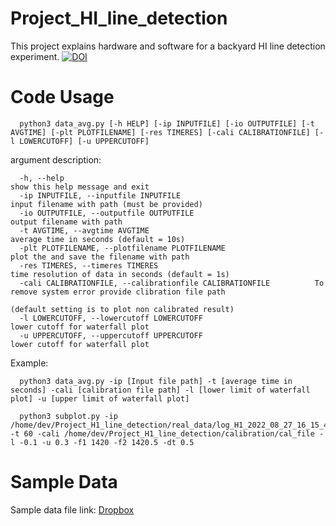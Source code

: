 # Project_HI_line_detection
This project explains hardware and software for a backyard HI line detection experiment.
[![DOI](https://zenodo.org/badge/529909398.svg)](https://zenodo.org/badge/latestdoi/529909398)

# Code Usage
      python3 data_avg.py [-h HELP] [-ip INPUTFILE] [-io OUTPUTFILE] [-t AVGTIME] [-plt PLOTFILENAME] [-res TIMERES] [-cali CALIBRATIONFILE] [-l LOWERCUTOFF] [-u UPPERCUTOFF]


argument description:

      -h, --help                                                        show this help message and exit
      -ip INPUTFILE, --inputfile INPUTFILE                              input filename with path (must be provided)
      -io OUTPUTFILE, --outputfile OUTPUTFILE                           output filename with path
      -t AVGTIME, --avgtime AVGTIME                                     average time in seconds (default = 10s)
      -plt PLOTFILENAME, --plotfilename PLOTFILENAME                    plot the and save the filename with path
      -res TIMERES, --timeres TIMERES                                   time resolution of data in seconds (default = 1s)
      -cali CALIBRATIONFILE, --calibrationfile CALIBRATIONFILE          To remove system error provide clibration file path
                                                                        (default setting is to plot non calibrated result)
      -l LOWERCUTOFF, --lowercutoff LOWERCUTOFF                         lower cutoff for waterfall plot
      -u UPPERCUTOFF, --uppercutoff UPPERCUTOFF                         lower cutoff for waterfall plot


Example:

      python3 data_avg.py -ip [Input file path] -t [average time in seconds] -cali [calibration file path] -l [lower limit of waterfall plot] -u [upper limit of waterfall plot]

      python3 subplot.py -ip /home/dev/Project_H1_line_detection/real_data/log_H1_2022_08_27_16_15_48 -t 60 -cali /home/dev/Project_H1_line_detection/calibration/cal_file -l -0.1 -u 0.3 -f1 1420 -f2 1420.5 -dt 0.5

# Sample Data
Sample data file link: [Dropbox](https://www.dropbox.com/sh/fiapt4wd439nawa/AAAxG33dJw-1ByZ5uw9c7XEaa?dl=0)
